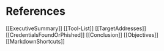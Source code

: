 # References

[[ExecutiveSummary]]
[[Tool-List]]
[[TargetAddresses]]
[[CredentialsFoundOrPhished]]
[[Conclusion]]
[[Objectives]]
[[MarkdownShortcuts]]
